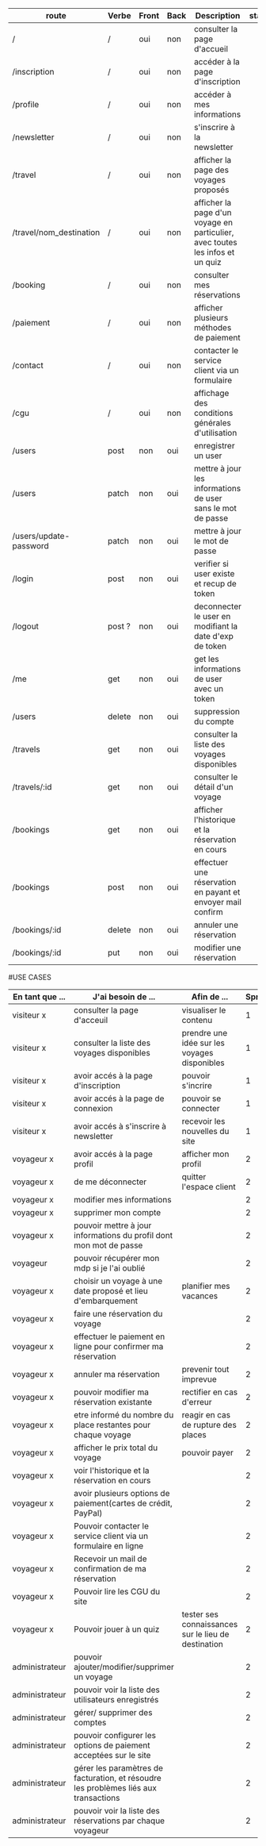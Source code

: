 | route                   | Verbe  | Front | Back | Description                                                                   | status |
| ----------------------- | ------ | ----- | ---- | ----------------------------------------------------------------------------- | ------ |
| /                       | /      | oui   | non  | consulter la page d'accueil                                                   |        |
| /inscription            | /      | oui   | non  | accéder à la page d'inscription                                               |        |
| /profile                | /      | oui   | non  | accéder à mes informations                                                    |        |
| /newsletter             | /      | oui   | non  | s'inscrire à la newsletter                                                    |        |
| /travel                 | /      | oui   | non  | afficher la page des voyages proposés                                         |        |
| /travel/nom_destination | /      | oui   | non  | afficher la page d'un voyage en particulier, avec toutes les infos et un quiz |        |
| /booking                | /      | oui   | non  | consulter mes réservations                                                    |        |
| /paiement               | /      | oui   | non  | afficher plusieurs méthodes de paiement                                       |        |
| /contact                | /      | oui   | non  | contacter le service client via un formulaire                                 |        |
| /cgu                    | /      | oui   | non  | affichage des conditions générales d'utilisation                              |        |
| /users                  | post   | non   | oui  | enregistrer un user                                                           |        |
| /users                  | patch  | non   | oui  | mettre à jour les informations de user sans le mot de passe                   |        |
| /users/update-password  | patch  | non   | oui  | mettre à jour le mot de passe                                                 |        |
| /login                  | post   | non   | oui  | verifier si user existe et recup de token                                     |        |
| /logout                 | post ? | non   | oui  | deconnecter le user en modifiant la date d'exp de token                       |        |
| /me                     | get    | non   | oui  | get les informations de user avec un token                                    |        |
| /users                  | delete | non   | oui  | suppression du compte                                                         |        |
| /travels                | get    | non   | oui  | consulter la liste des voyages disponibles                                    |        |
| /travels/:id            | get    | non   | oui  | consulter le détail d'un voyage                                               |        |
| /bookings               | get    | non   | oui  | afficher l'historique et la réservation en cours                              |        |
| /bookings               | post   | non   | oui  | effectuer une réservation en payant et envoyer mail confirm                   |        |
| /bookings/:id           | delete | non   | oui  | annuler une réservation                                                       |        |
| /bookings/:id           | put    | non   | oui  | modifier une réservation                                                      |        |

#USE CASES

| En tant que ... | J'ai besoin de ...                                                                   | Afin de ...                                         | Sprint |
| --------------- | ------------------------------------------------------------------------------------ | --------------------------------------------------- | ------ |
| visiteur x      | consulter la page d'acceuil                                                          | visualiser le contenu                               | 1      |
| visiteur x      | consulter la liste des voyages disponibles                                           | prendre une idée sur les voyages disponibles        | 1      |
| visiteur x      | avoir accés à la page d'inscription                                                  | pouvoir s'incrire                                   | 1      |
| visiteur x      | avoir accés à la page de connexion                                                   | pouvoir se connecter                                | 1      |
| visiteur x      | avoir accés à s'inscrire à newsletter                                                | recevoir les nouvelles du site                      | 1      |
| voyageur x      | avoir accés à la page profil                                                         | afficher mon profil                                 | 2      |
| voyageur x      | de me déconnecter                                                                    | quitter l'espace client                             | 2      |
| voyageur x      | modifier mes informations                                                            |                                                     | 2      |
| voyageur x      | supprimer mon compte                                                                 |                                                     | 2      |
| voyageur x      | pouvoir mettre à jour informations du profil dont mon mot de passe                   |                                                     | 2      |
| voyageur        | pouvoir récupérer mon mdp si je l'ai oublié                                          |                                                     | 2      |
| voyageur x      | choisir un voyage à une date proposé et lieu d'embarquement                          | planifier mes vacances                              | 2      |
| voyageur x      | faire une réservation du voyage                                                      |                                                     | 2      |
| voyageur x      | effectuer le paiement en ligne pour confirmer ma réservation                         |                                                     | 2      |
| voyageur x      | annuler ma réservation                                                               | prevenir tout imprevue                              | 2      |
| voyageur x      | pouvoir modifier ma réservation existante                                            | rectifier en cas d'erreur                           | 2      |
| voyageur x      | etre informé du nombre du place restantes pour chaque voyage                         | reagir en cas de rupture des places                 | 2      |
| voyageur x      | afficher le prix total du voyage                                                     | pouvoir payer                                       | 2      |
| voyageur x      | voir l'historique et la réservation en cours                                         |                                                     | 2      |
| voyageur x      | avoir plusieurs options de paiement(cartes de crédit, PayPal)                        |                                                     | 2      |
| voyageur x      | Pouvoir contacter le service client via un formulaire en ligne                       |                                                     | 2      |
| voyageur x      | Recevoir un mail de confirmation de ma réservation                                   |                                                     | 2      |
| voyageur x      | Pouvoir lire les CGU du site                                                         |                                                     | 2      |
| voyageur x      | Pouvoir jouer à un quiz                                                              | tester ses connaissances sur le lieu de destination | 2      |
| administrateur  | pouvoir ajouter/modifier/supprimer un voyage                                         |                                                     | 2      |
| administrateur  | pouvoir voir la liste des utilisateurs enregistrés                                   |                                                     | 2      |
| administrateur  | gérer/ supprimer des comptes                                                         |                                                     | 2      |
| administrateur  | pouvoir configurer les options de paiement acceptées sur le site                     |                                                     | 2      |
| administrateur  | gérer les paramètres de facturation, et résoudre les problèmes liés aux transactions |                                                     | 2      |
| administrateur  | pouvoir voir la liste des réservations par chaque voyageur                           |                                                     | 2      |
